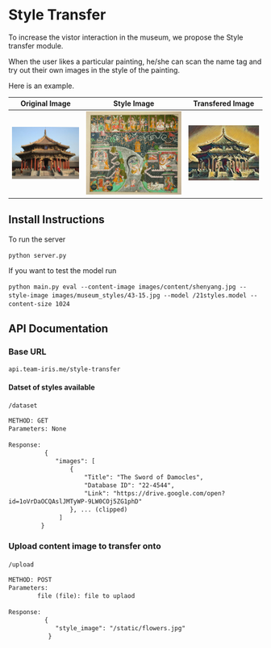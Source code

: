 

# Style Transfer
To increase the vistor interaction in the museum, we propose the Style transfer module. 

When the user likes a particular painting, he/she can scan the name tag and try out their own images in the style of the painting. 

Here is an example. 

|Original Image | Style Image| Transfered Image
|---|---|---|
|![Shenyang](https://raw.githubusercontent.com/Nikhil-Kasukurthi/Style-transfer/master/images/content/shenyang3.jpg)|![Vasudeva carrying Krishna](https://github.com/Nikhil-Kasukurthi/Style-transfer/raw/master/images/museum_styles/66-14.JPG)|![Transfered Image](https://github.com/Nikhil-Kasukurthi/Style-transfer/raw/master/static/shenyang3.jpg)|


## Install Instructions

To run the server

```python server.py```

If you want to test the model run

```python main.py eval --content-image images/content/shenyang.jpg --style-image images/museum_styles/43-15.jpg --model /21styles.model --content-size 1024```


## API Documentation

### Base URL
```
api.team-iris.me/style-transfer
```
#### Datset of styles available

```/dataset```
 
 ```
 METHOD: GET
 Parameters: None
 
 Response: 
           {
              "images": [
                  {
                      "Title": "The Sword of Damocles",
                      "Database ID": "22-4544",
                      "Link": "https://drive.google.com/open?id=1oVrDaOCQAslJMTyWP-9LW0COj5ZG1phD"
                  }, ... (clipped)
               ]
          }
 ```
 ### Upload content image to transfer onto
 ```/upload```
 
 ```
 METHOD: POST
 Parameters: 
         file (file): file to uplaod
 
 Response:
           {
              "style_image": "/static/flowers.jpg"
            }
 
 ```
